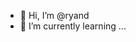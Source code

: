- 👋 Hi, I’m @ryand
- 🌱 I’m currently learning ...

<!---
Ryzeljay/Ryzeljay is a ✨ special ✨ repository because its `README.md` (this file) appears on your GitHub profile.
You can click the Preview link to take a look at your changes.
--->
